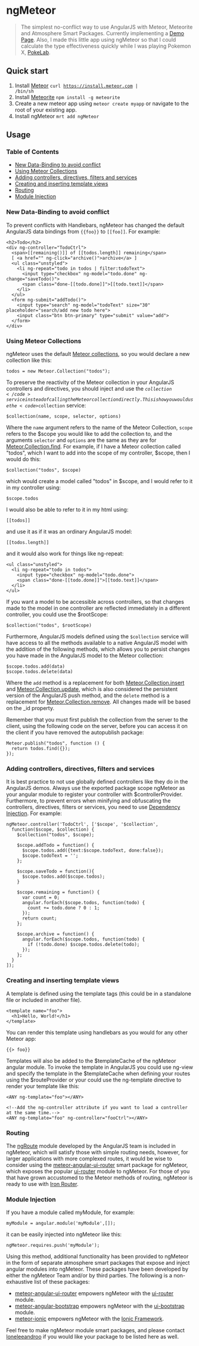ngMeteor
========
> The simplest no-conflict way to use AngularJS with Meteor, Meteorite and Atmosphere Smart Packages.
> Currently implementing a [Demo Page](http://ng.meteor.com).
> Also, I made this little app using ngMeteor so that I could calculate the type effectiveness quickly while I was playing Pokemon X, [PokeLab](http://pokelab.meteor.com/).

## Quick start
1. Install [Meteor](http://docs.meteor.com/#quickstart) <code>curl https://install.meteor.com | /bin/sh</code>
2. Install [Meteorite](https://github.com/oortcloud/meteorite#installing-meteorite) <code>npm install -g meteorite</code>
3. Create a new meteor app using <code>meteor create myapp</code> or navigate to the root of your existing app.
4. Install ngMeteor <code>mrt add ngMeteor</code>


## Usage
### Table of Contents
- [New Data-Binding to avoid conflict](https://github.com/loneleeandroo/ngMeteor#new-data-binding-to-avoid-conflict)
- [Using Meteor Collections](https://github.com/loneleeandroo/ngMeteor#using-meteor-collections)
- [Adding controllers, directives, filters and services](https://github.com/loneleeandroo/ngMeteor#adding-controllers-directives-filters-and-services)
- [Creating and inserting template views](https://github.com/loneleeandroo/ngMeteor#creating-and-inserting-template-views)
- [Routing](https://github.com/loneleeandroo/ngMeteor#routing)
- [Module Injection](https://github.com/loneleeandroo/ngMeteor#module-injection)

### New Data-Binding to avoid conflict
To prevent conflicts with Handlebars, ngMeteor has changed the default AngularJS data bindings from <code>{{foo}}</code> to <code>[[foo]]</code>. For example:

    <h2>Todo</h2>
    <div ng-controller="TodoCtrl">
      <span>[[remaining()]] of [[todos.length]] remaining</span>
      [ <a href="" ng-click="archive()">archive</a> ]
      <ul class="unstyled">
        <li ng-repeat="todo in todos | filter:todoText">
          <input type="checkbox" ng-model="todo.done" ng-change="saveTodo()">
          <span class="done-[[todo.done]]">[[todo.text]]</span>
        </li>
      </ul>
      <form ng-submit="addTodo()">
        <input type="search" ng-model="todoText" size="30" placeholder="search/add new todo here">
        <input class="btn btn-primary" type="submit" value="add">
      </form>
    </div>

### Using Meteor Collections
ngMeteor uses the default [Meteor collections](http://docs.meteor.com/#meteor_collection), so you would declare a new collection like this:

    todos = new Meteor.Collection("todos");

To preserve the reactivity of the Meteor collection in your AngularJS controllers and directives, you should inject and use the <code>$collection</code> service instead of calling the Meteor collection directly. This is how you would use the <code>$collection</code> service:

    $collection(name, scope, selector, options)

Where the <code>name</code> argument refers to the name of the Meteor Collection, <code>scope</code> refers to the $scope you would like to add the collection to, and the arguments <code>selector</code> and <code>options</code> are the same as they are for [Meteor.Collection.find](http://docs.meteor.com/#find). For example, if I have a Meteor collection called "todos", which I want to add into the scope of my controller, $scope, then I would do this:

    $collection("todos", $scope)

which would create a model called "todos" in $scope, and I would refer to it in my controller using:

    $scope.todos

I would also be able to refer to it in my html using:

    [[todos]]

and use it as if it was an ordinary AngularJS model:

    [[todos.length]]

and it would also work for things like ng-repeat:

    <ul class="unstyled">
      <li ng-repeat="todo in todos">
        <input type="checkbox" ng-model="todo.done">
        <span class="done-[[todo.done]]">[[todo.text]]</span>
      </li>
    </ul>

If you want a model to be accessible across controllers, so that changes made to the model in one controller are reflected immediately in a different controller, you could use the $rootScope:

    $collection("todos", $rootScope)

Furthermore, AngularJS models defined using the <code>$collection</code> service will have access to all the methods available to a native AngularJS model with the addition of the following methods, which allows you to persist changes you have made in the AngularJS model to the Meteor collection:

    $scope.todos.add(data)
    $scope.todos.delete(data)

Where the <code>add</code> method is a replacement for both [Meteor.Collection.insert](http://docs.meteor.com/#insert) and [Meteor.Collection.update](http://docs.meteor.com/#update), which is also considered the persistent version of the AngularJS push method, and the <code>delete</code> method is a replacement for [Meteor.Collection.remove](http://docs.meteor.com/#remove). All changes made will be based on the _id property.

Remember that you must first publish the collection from the server to the client, using the following code on the server, before you can access it on the client if you have removed the autopublish package:

    Meteor.publish("todos", function () {
      return todos.find({});
    });

### Adding controllers, directives, filters and services
It is best practice to not use globally defined controllers like they do in the AngularJS demos. Always use the exported package scope ngMeteor as your angular module to register your controller with $controllerProvider. Furthermore, to prevent errors when minifying and obfuscating the controllers, directives, filters or services, you need to use [Dependency Injection](http://docs.angularjs.org/guide/di). For example:

    ngMeteor.controller('TodoCtrl', ['$scope', '$collection',
      function($scope, $collection) {
        $collection("todos", $scope);
       
        $scope.addTodo = function() {
          $scope.todos.add({text:$scope.todoText, done:false});
          $scope.todoText = '';
        };

        $scope.saveTodo = function(){
          $scope.todos.add($scope.todos);
        }
       
        $scope.remaining = function() {
          var count = 0;
          angular.forEach($scope.todos, function(todo) {
            count += todo.done ? 0 : 1;
          });
          return count;
        };
       
        $scope.archive = function() {
          angular.forEach($scope.todos, function(todo) {
            if (!todo.done) $scope.todos.delete(todo);
          });
        };
      }
    ]);

### Creating and inserting template views
A template is defined using the template tags (this could be in a standalone file or included in another file).

    <template name="foo">
      <h1>Hello, World!</h1>
    </template>

You can render this template using handlebars as you would for any other Meteor app:

    {{> foo}}

Templates will also be added to the $templateCache of the ngMeteor angular module. To invoke the template in AngularJS you could use ng-view and specify the template in the $templateCache when defining your routes using the $routeProvider or your could use the ng-template directive to render your template like this:

    <ANY ng-template="foo"></ANY>

    <!--Add the ng-controller attribute if you want to load a controller at the same time.-->    
    <ANY ng-template="foo" ng-controller="fooCtrl"></ANY>

### Routing
The [ngRoute](http://docs.angularjs.org/api/ngRoute) module developed by the AngularJS team is included in ngMeteor, which will satisfy those with simple routing needs, however, for larger applications with more complexed routes, it would be wise to consider using the [meteor-angular-ui-router](https://github.com/ccll/meteor-angular-ui-router) smart package for ngMeteor, which exposes the popular [ui-router](https://github.com/angular-ui/ui-router) module to ngMeteor. For those of you that have grown accustomed to the Meteor methods of routing, ngMeteor is ready to use with [Iron Router](https://github.com/EventedMind/iron-router). 

### Module Injection
If you have a module called myModule, for example:

    myModule = angular.module('myModule',[]);

it can be easily injected into ngMeteor like this:

    ngMeteor.requires.push('myModule');

Using this method, additional functionality has been provided to ngMeteor in the form of separate atmosphere smart packages that expose and inject angular modules into ngMeteor. These packages have been developed by either the ngMeteor Team and/or by third parties. The following is a non-exhaustive list of these packages:

- [meteor-angular-ui-router](https://github.com/ccll/meteor-angular-ui-router) empowers ngMeteor with the [ui-router](https://github.com/angular-ui/ui-router) module.
- [meteor-angular-bootstrap](https://github.com/ccll/meteor-angular-bootstrap) empowers ngMeteor with the [ui-bootstrap](http://angular-ui.github.io/bootstrap/) module.
- [meteor-ionic](https://github.com/cramrov/meteor-ionic) empowers ngMeteor with the [Ionic Framework](http://ionicframework.com/).

Feel free to make ngMeteor module smart packages, and please contact [loneleeandroo](https://github.com/loneleeandroo) if you would like your package to be listed here as well.


<!---
### Dynamic routing
Routes will automaticlly be created based on a template's name, however, you can override the dynamic routes by manually assigning a route using $routeProvider. The route will load that template and conditionally load a controller with the same name if it exists. You can prevent a template from creating a route by adding a "_" infront of the template name. Based on the URL, this is how you should name your templates:

| URL                               | Template / Controller name     | $routeParams |
| :-------------------------------- | :----------------------------- | :----------- |
| /                                 | index                          |              |
| /page                             | page                           |              |
| /page/post                        | page.post                      |              |
| /page/post/:edit                  | page.post_edit                 | edit         |
| /page/post/:edit/:user            | page.post_edit_user            | edit, user   |
| /page/post/:edit/:user/attachment | page.post_edit_user.attachment | edit, user   |
| No route!                         | _anyName                       |              |

For example, if I wanted a template to show when a user goes to <code>/post/:postId/edit</code>, then my HTML would look like this:

    <head>
      <title>ngMeteor</title>
    </head>

    <body>
      <div ng-view></div>
    </body>

    <template name="post_postId.edit">
      <h1>Your post id is [[postId]]</h1>
    </template>

and my controller would look like this:

    ngMeteor.controller('post_postId.edit', ['$scope', '$routeParams',
      function($scope, $routeParams) {
        $scope.postId = $routeParams.postId;
      }
    ]);

Currently looking at authentication when routing.

### Nested Views
Currently in progress. I am considering using [ui-router](https://github.com/angular-ui/ui-router) or [angular-segment](https://github.com/artch/angular-route-segment).

### Drag and Drog
Currently in progress. I am considering using [angular-dragdrop](https://github.com/codef0rmer/angular-dragdrop)
    
### Touch events via [Hammer.js](https://github.com/EightMedia/hammer.js/)
Within an Angular.js application, allows you to specify custom behaviour on Hammer.js touch events.
Usage, currently as attribute only:

    ng-tap="{expression}"

You can change the default settings for the instance by adding a second attribute with options:

    ng-touch-options="{drag: false, transform: false}"

This is a list of all the supported touch events:

    hold
    tap
    doubletap
    drag
    dragstart
    dragend
    dragup
    dragdown
    dragleft
    dragright
    swipe
    swipeup
    swipedown
    swipeleft
    swiperight
    transform
    transformstart
    transformend
    rotate
    pinch
    pinchin
    pinchout
    touch
    release

### Other Included Angular Modules
<code>ngMeteor</code> includes these Angular modules in the Angular application module, which means that it is ready to use out of the box:
#### [ui-select2](https://github.com/angular-ui/ui-select2)
> This directive allows you to enhance your select elements with behaviour from the select2 library.

This is a basic example of how you would use the module:

    <select ui-select2 ng-model="select2" data-placeholder="Pick a number">
        <option value=""></option>
        <option value="one">First</option>
        <option value="two">Second</option>
        <option value="three">Third</option>
    </select>


### Where should i put my files?
There is no special structure required for ngMeteor besides the rules specified in the [Official Meteor Documentation](http://docs.meteor.com/#structuringyourapp). This is just an example structure to show you where files should generally go, so feel free to change the layout however you want:

```bash
myapp/  
  collections/          # <- definitions of collections and methods on them (could be models/)
  client/
    controllers/
    directives/
    filters/
    lib/                # <- client specific libraries (also loaded first)
      environment.js    # <- configuration of any client side packages
      helpers/          # <- any helpers (handlebars or otherwise) that are used often in view files
    services/
    stylesheets/        # <- css / styl / less files
    views/
      partials/
      <page>.html       # <- the templates specific to a single page
    main.js             # <- basic Meteor.startup code.
    index.html          # <- toplevel html
  lib/                  # <- any common code for client/server. These files are loaded first.
    environment.js      # <- general configuration
    methods.js          # <- Meteor.method definitions
    external/           # <- common code from someone else
  private/              # <- static files, such as images, that are served directly.
  public/               # <- static files, such as images, that are served directly.
  server/
    publications.js     # <- Meteor.publish definitions
    environment.js      # <- configuration of server side packages
  tests/                # <- unit test files (won't be loaded on client or server)
```
-->
